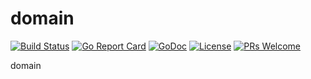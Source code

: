 # domain

[![Build Status](https://api.travis-ci.org/nortonlifelock/domain.svg?branch=master)](https://travis-ci.org/nortonlifelock/domain)
[![Go Report Card](https://goreportcard.com/badge/github.com/nortonlifelock/domain)](https://goreportcard.com/report/github.com/nortonlifelock/domain)
[![GoDoc](https://godoc.org/github.com/nortonlifelock/domain?status.svg)](https://godoc.org/github.com/nortonlifelock/domain)
[![License](https://img.shields.io/badge/License-Apache%202.0-blue.svg)](https://opensource.org/licenses/Apache-2.0) [![PRs Welcome](https://img.shields.io/badge/PRs-welcome-brightgreen.svg)](http://makeapullrequest.com)

domain

